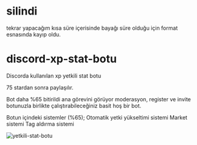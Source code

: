 # silindi
tekrar yapacağım kısa süre içerisinde bayağı süre olduğu için format esnasında kayıp oldu.

# discord-xp-stat-botu
Discorda kullanılan xp yetkili stat botu 

75 stardan sonra paylaşılır.

Bot daha %65 bitirildi ana görevini görüyor moderasyon, register ve invite botunuzla birlikte çalıştırabileceğiniz basit hoş bir bot.

Botun içindeki sistemler (%65);
Otomatik yetki yükseltimi sistemi
Market sistemi 
Tag aldırma sistemi


![yetkili-stat-botu](https://user-images.githubusercontent.com/68235392/136702111-5bf0e6de-0719-4770-a675-6a4e1dd1804c.png)
